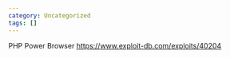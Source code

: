 ```yaml
---
category: Uncategorized
tags: []
---
```

PHP Power Browser
https://www.exploit-db.com/exploits/40204